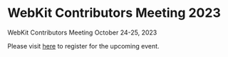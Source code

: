 # WebKit Contributors Meeting 2023

WebKit Contributors Meeting October 24-25, 2023

Please visit [here](https://webkit.org/meeting/) to register for the upcoming event.